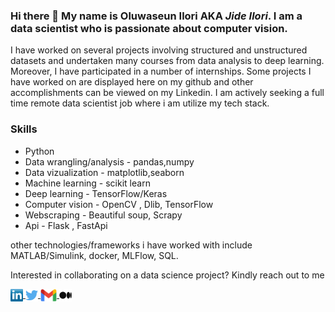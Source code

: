 ### Hi there 👋 My name is Oluwaseun Ilori AKA *Jide Ilori*. I am a data scientist who is passionate about computer vision.


I have worked on several projects involving structured and unstructured datasets and undertaken many courses from data analysis to deep learning.
Moreover, I have participated in a number of internships. Some projects I have worked on are displayed here on my github and other accomplishments can be viewed on my Linkedin. 
I am actively seeking a full time remote data scientist job where i am utilize my tech stack.

### Skills

* Python
* Data wrangling/analysis - pandas,numpy
* Data vizualization - matplotlib,seaborn
* Machine learning - scikit learn 
* Deep learning - TensorFlow/Keras
* Computer vision - OpenCV , Dlib, TensorFlow 
* Webscraping - Beautiful soup, Scrapy
* Api - Flask , FastApi

other technologies/frameworks i have worked with include MATLAB/Simulink, docker, MLFlow, SQL.

Interested in collaborating on a data science project? Kindly reach out to me

<a href="https://www.linkedin.com/in/oluwaseun-ilori/" target="blank"><img align="center" src="https://github.com/jideilori/jideilori/blob/main/socials/transparent-Linkedin-logo-icon.png" height="20"/> </a> <a href="https://twitter.com/jideilori" target="blank"><img align="center" src="https://github.com/jideilori/jideilori/blob/main/socials/twitter.png" height="20" />  </a> <a href=" mailto:jideilori77@gmail.com" target="blank"><img align="center" src="https://github.com/jideilori/jideilori/blob/main/socials/gmail_logo.png" height="20" /> </a> <a href="https://jideilori.medium.com/" target="blank"><img align="center" src="https://github.com/jideilori/jideilori/blob/main/socials/medium2.png" height="20" /></a>
 

<!--
**jideilori/jideilori** is a ✨ _special_ ✨ repository because its `README.md` (this file) appears on your GitHub profile.

Here are some ideas to get you started:

- 🔭 I’m currently working on ...
- 🌱 I’m currently learning ...
- 👯 I’m looking to collaborate on ...
- 🤔 I’m looking for help with ...
- 💬 Ask me about ...
- 📫 How to reach me: ...
- 😄 Pronouns: ...
- ⚡ Fun fact: ...
-->


<!-- <img src="https://github-readme-stats.vercel.app/api?username=jideilori&show_icons=true&theme=ADD_THEME_HERE" width="400">
-->

